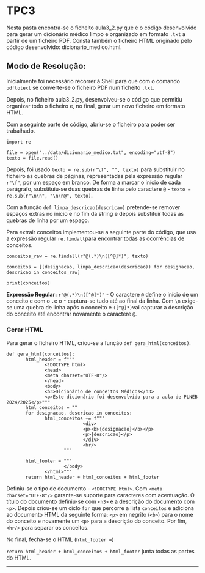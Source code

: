 # TPC3

Nesta pasta encontra-se o ficheito aula3_2.py que é o código desenvolvido para gerar um dicionário médico limpo e organizado em formato ```.txt``` a partir de um ficheiro PDF. 
Consta também o ficheiro HTML originado pelo código desenvolvido: dicionario_medico.html.

## Modo de Resolução:

Inicialmente foi necessário recorrer à Shell para que com o comando ```pdftotext``` se converte-se o ficheiro PDF num ficheito ```.txt```.

Depois, no ficheiro aula3_2.py, desenvolveu-se o código que permitiu organizar todo o ficheiro e, no final, gerar um novo ficheiro em formato HTML.

Com a seguinte parte de código, abriu-se o ficheiro para poder ser trabalhado.
```
import re

file = open("../data/dicionario_medico.txt", encoding="utf-8")
texto = file.read()
```

Depois, foi usado ```texto = re.sub(r"\f", "", texto)``` para substituir no ficheiro as quebras de páginas, representadas pela expressão regular ```r"\f"```, por um espaço em branco. De forma a marcar o início de cada parágrafo, substituiu-se duas quebras de linha pelo caractere ```@``` - ```texto = re.sub(r"\n\n", "\n\n@", texto)```.

Com a função ```def limpa_descricao(descricao)``` pretende-se remover espaços extras no início e no fim da string e depois substituir todas as quebras de linha por um espaço. 

Para extrair conceitos implementou-se a seguinte parte do código, que usa a expressão regular ```re.findall```para encontrar todas as ocorrências de conceitos.
```
conceitos_raw = re.findall(r"@(.*)\n([^@]*)", texto)

conceitos = [(designacao, limpa_descricao(descricao)) for designacao, descricao in conceitos_raw]

print(conceitos)
```

**Expressão Regular:** ```r"@(.*)\n([^@]*)"``` - O caractere ```@``` define o início de um conceito e com o ```.```e o ```*``` captura-se tudo até ao final da linha. Com ```\n``` exige-se uma quebra de linha após o conceito e ```([^@]*)```vai capturar a descrição do conceito até encontrar novamente o caractere ```@```.


### Gerar HTML
Para gerar o ficheiro HTML, criou-se a função ```def gera_html(conceitos)```. 
```
def gera_html(conceitos):
       html_header = f"""
              <!DOCTYPE html>
              <head>
              <meta charset="UTF-8"/>
              </head>
              <body>  
              <h3>Dicionário de conceitos Médicos</h3>
              <p>Este dicionário foi desenvolvido para a aula de PLNEB 2024/2025</p>"""
       html_conceitos = ""
       for designacao, descricao in conceitos:
              html_conceitos += f"""
                            <div>
                            <p><b>{designacao}</b></p>
                            <p>{descricao}</p>
                            </div>
                            <hr/>
                     """

       html_footer = """
                     </body>
              </html>"""
       return html_header + html_conceitos + html_footer
```

Definiu-se o tipo de documento - ```<!DOCTYPE html>```. Com ```<meta charset="UTF-8"/>``` garante-se suporte para caracteres com acentuação.
O título do documento definiu-se com ```<h3>``` e a descrição do documento com ```<p>```.
Depois criou-se um ciclo ```for``` que percorre a lista ```conceitos``` e adiciona ao documento HTML da seguinte forma: ```<p>``` em negrito (```<b>```) para o nome do conceito e novamente um ```<p>``` para a descrição do conceito. Por fim, ```<hr/>``` para separar os conceitos.

No final, fecha-se o HTML (```html_footer =```)

```return html_header + html_conceitos + html_footer``` junta todas as partes do HTML. 

------------------------------
